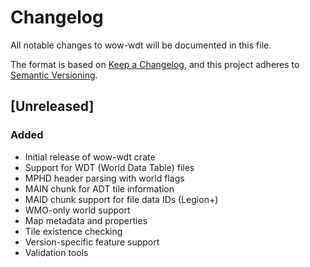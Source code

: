 # Changelog

All notable changes to wow-wdt will be documented in this file.

The format is based on [Keep a Changelog](https://keepachangelog.com/en/1.0.0/),
and this project adheres to [Semantic Versioning](https://semver.org/spec/v2.0.0.html).

## [Unreleased]

### Added
- Initial release of wow-wdt crate
- Support for WDT (World Data Table) files
- MPHD header parsing with world flags
- MAIN chunk for ADT tile information
- MAID chunk support for file data IDs (Legion+)
- WMO-only world support
- Map metadata and properties
- Tile existence checking
- Version-specific feature support
- Validation tools